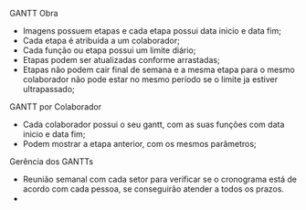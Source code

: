 GANTT Obra
- Imagens possuem etapas e cada etapa possui data inicio e data fim;
- Cada etapa é atribuída a um colaborador;
- Cada função ou etapa possui um limite diário;
- Etapas podem ser atualizadas conforme arrastadas;
- Etapas não podem cair final de semana e a mesma etapa para o mesmo colaborador não pode estar no mesmo período se o limite ja estiver ultrapassado;

GANTT por Colaborador
* Cada colaborador possui o seu gantt, com as suas funções com data inicio e data fim;
* Podem mostrar a etapa anterior, com os mesmos parâmetros;


Gerência dos GANTTs
* Reunião semanal com cada setor para verificar se o cronograma está de acordo com cada pessoa, se conseguirão atender a todos os prazos.
* 